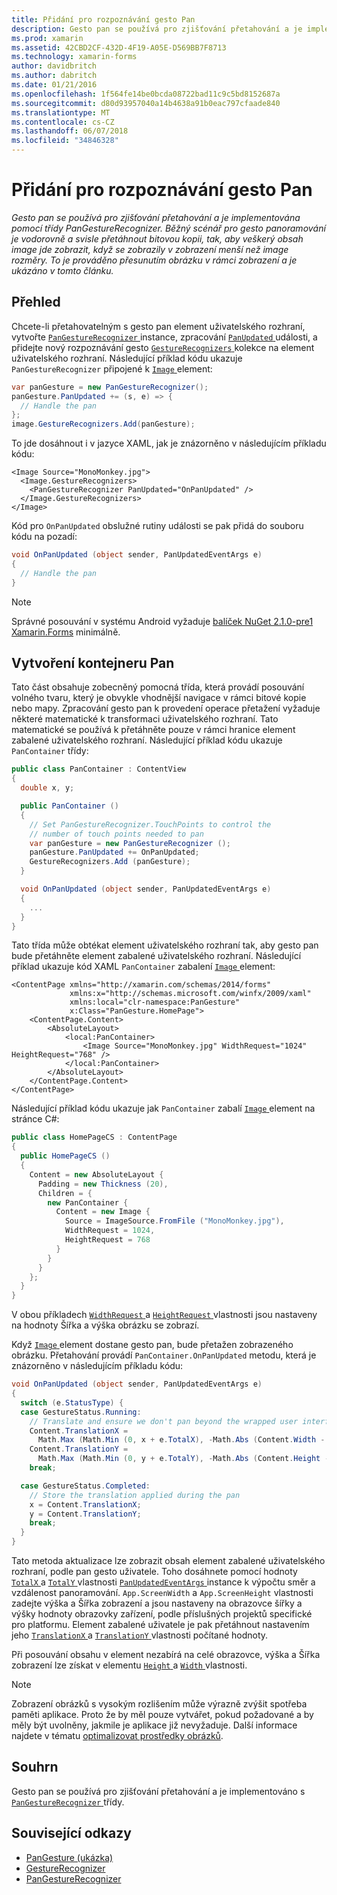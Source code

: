 ```yaml
---
title: Přidání pro rozpoznávání gesto Pan
description: Gesto pan se používá pro zjišťování přetahování a je implementována pomocí třídy PanGestureRecognizer. Běžný scénář pro gesto panoramování je vodorovně a svisle přetáhnout bitovou kopii, tak, aby veškerý obsah image jde zobrazit, když se zobrazily v zobrazení menší než image rozměry. To je prováděno přesunutím obrázku v rámci zobrazení a je ukázáno v tomto článku.
ms.prod: xamarin
ms.assetid: 42CBD2CF-432D-4F19-A05E-D569BB7F8713
ms.technology: xamarin-forms
author: davidbritch
ms.author: dabritch
ms.date: 01/21/2016
ms.openlocfilehash: 1f564fe14be0bcda08722bad11c9c5bd8152687a
ms.sourcegitcommit: d80d93957040a14b4638a91b0eac797cfaade840
ms.translationtype: MT
ms.contentlocale: cs-CZ
ms.lasthandoff: 06/07/2018
ms.locfileid: "34846328"
---
```

# <a name="adding-a-pan-gesture-recognizer"></a>Přidání pro rozpoznávání gesto Pan

_Gesto pan se používá pro zjišťování přetahování a je implementována pomocí třídy PanGestureRecognizer. Běžný scénář pro gesto panoramování je vodorovně a svisle přetáhnout bitovou kopii, tak, aby veškerý obsah image jde zobrazit, když se zobrazily v zobrazení menší než image rozměry. To je prováděno přesunutím obrázku v rámci zobrazení a je ukázáno v tomto článku._

## <a name="overview"></a>Přehled

Chcete-li přetahovatelným s gesto pan element uživatelského rozhraní, vytvořte [ `PanGestureRecognizer` ](https://developer.xamarin.com/api/type/Xamarin.Forms.PanGestureRecognizer/) instance, zpracování [ `PanUpdated` ](https://developer.xamarin.com/api/event/Xamarin.Forms.PanGestureRecognizer.PanUpdated/) události, a přidejte nový rozpoznávání gesto [ `GestureRecognizers` ](https://developer.xamarin.com/api/property/Xamarin.Forms.View.GestureRecognizers/) kolekce na element uživatelského rozhraní. Následující příklad kódu ukazuje `PanGestureRecognizer` připojené k [ `Image` ](https://developer.xamarin.com/api/type/Xamarin.Forms.Image/) element:

```csharp
var panGesture = new PanGestureRecognizer();
panGesture.PanUpdated += (s, e) => {
  // Handle the pan
};
image.GestureRecognizers.Add(panGesture);
```

To jde dosáhnout i v jazyce XAML, jak je znázorněno v následujícím příkladu kódu:

```xaml
<Image Source="MonoMonkey.jpg">
  <Image.GestureRecognizers>
    <PanGestureRecognizer PanUpdated="OnPanUpdated" />
  </Image.GestureRecognizers>
</Image>
```

Kód pro `OnPanUpdated` obslužné rutiny události se pak přidá do souboru kódu na pozadí:

```csharp
void OnPanUpdated (object sender, PanUpdatedEventArgs e)
{
  // Handle the pan
}
```

> [!NOTE]
> Správné posouvání v systému Android vyžaduje [balíček NuGet 2.1.0-pre1 Xamarin.Forms](https://www.nuget.org/packages/Xamarin.Forms/2.1.0.6501-pre1) minimálně.

## <a name="creating-a-pan-container"></a>Vytvoření kontejneru Pan

Tato část obsahuje zobecněný pomocná třída, která provádí posouvání volného tvaru, který je obvykle vhodnější navigace v rámci bitové kopie nebo mapy. Zpracování gesto pan k provedení operace přetažení vyžaduje některé matematické k transformaci uživatelského rozhraní. Tato matematické se používá k přetáhněte pouze v rámci hranice element zabalené uživatelského rozhraní. Následující příklad kódu ukazuje `PanContainer` třídy:

```csharp
public class PanContainer : ContentView
{
  double x, y;

  public PanContainer ()
  {
    // Set PanGestureRecognizer.TouchPoints to control the
    // number of touch points needed to pan
    var panGesture = new PanGestureRecognizer ();
    panGesture.PanUpdated += OnPanUpdated;
    GestureRecognizers.Add (panGesture);
  }

  void OnPanUpdated (object sender, PanUpdatedEventArgs e)
  {
    ...
  }
}
```

Tato třída může obtékat element uživatelského rozhraní tak, aby gesto pan bude přetáhněte element zabalené uživatelského rozhraní. Následující příklad ukazuje kód XAML `PanContainer` zabalení [ `Image` ](https://developer.xamarin.com/api/type/Xamarin.Forms.Image/) element:

```xaml
<ContentPage xmlns="http://xamarin.com/schemas/2014/forms"
             xmlns:x="http://schemas.microsoft.com/winfx/2009/xaml"
             xmlns:local="clr-namespace:PanGesture"
             x:Class="PanGesture.HomePage">
    <ContentPage.Content>
        <AbsoluteLayout>
            <local:PanContainer>
                <Image Source="MonoMonkey.jpg" WidthRequest="1024" HeightRequest="768" />
            </local:PanContainer>
        </AbsoluteLayout>
    </ContentPage.Content>
</ContentPage>
```

Následující příklad kódu ukazuje jak `PanContainer` zabalí [ `Image` ](https://developer.xamarin.com/api/type/Xamarin.Forms.Image/) element na stránce C#:

```csharp
public class HomePageCS : ContentPage
{
  public HomePageCS ()
  {
    Content = new AbsoluteLayout {
      Padding = new Thickness (20),
      Children = {
        new PanContainer {
          Content = new Image {
            Source = ImageSource.FromFile ("MonoMonkey.jpg"),
            WidthRequest = 1024,
            HeightRequest = 768
          }
        }
      }
    };
  }
}
```

V obou příkladech [ `WidthRequest` ](https://developer.xamarin.com/api/property/Xamarin.Forms.VisualElement.WidthRequest/) a [ `HeightRequest` ](https://developer.xamarin.com/api/property/Xamarin.Forms.VisualElement.HeightRequest/) vlastnosti jsou nastaveny na hodnoty Šířka a výška obrázku se zobrazí.

Když [ `Image` ](https://developer.xamarin.com/api/type/Xamarin.Forms.Image/) element dostane gesto pan, bude přetažen zobrazeného obrázku. Přetahování provádí `PanContainer.OnPanUpdated` metodu, která je znázorněno v následujícím příkladu kódu:

```csharp
void OnPanUpdated (object sender, PanUpdatedEventArgs e)
{
  switch (e.StatusType) {
  case GestureStatus.Running:
    // Translate and ensure we don't pan beyond the wrapped user interface element bounds.
    Content.TranslationX =
      Math.Max (Math.Min (0, x + e.TotalX), -Math.Abs (Content.Width - App.ScreenWidth));
    Content.TranslationY =
      Math.Max (Math.Min (0, y + e.TotalY), -Math.Abs (Content.Height - App.ScreenHeight));
    break;

  case GestureStatus.Completed:
    // Store the translation applied during the pan
    x = Content.TranslationX;
    y = Content.TranslationY;
    break;
  }
}
```

Tato metoda aktualizace lze zobrazit obsah element zabalené uživatelského rozhraní, podle pan gesto uživatele. Toho dosáhnete pomocí hodnoty [ `TotalX` ](https://developer.xamarin.com/api/property/Xamarin.Forms.PanUpdatedEventArgs.TotalX/) a [ `TotalY` ](https://developer.xamarin.com/api/property/Xamarin.Forms.PanUpdatedEventArgs.TotalY/) vlastnosti [ `PanUpdatedEventArgs` ](https://developer.xamarin.com/api/type/Xamarin.Forms.PanUpdatedEventArgs/) instance k výpočtu směr a vzdálenost panoramování. `App.ScreenWidth` a `App.ScreenHeight` vlastnosti zadejte výška a Šířka zobrazení a jsou nastaveny na obrazovce šířky a výšky hodnoty obrazovky zařízení, podle příslušných projektů specifické pro platformu. Element zabalené uživatele je pak přetáhnout nastavením jeho [ `TranslationX` ](https://developer.xamarin.com/api/property/Xamarin.Forms.VisualElement.TranslationX/) a [ `TranslationY` ](https://developer.xamarin.com/api/property/Xamarin.Forms.VisualElement.TranslationY/) vlastnosti počítané hodnoty.

Při posouvání obsahu v element nezabírá na celé obrazovce, výška a Šířka zobrazení lze získat v elementu [ `Height` ](https://developer.xamarin.com/api/property/Xamarin.Forms.VisualElement.Height/) a [ `Width` ](https://developer.xamarin.com/api/property/Xamarin.Forms.VisualElement.Width/) vlastnosti.

> [!NOTE]
> Zobrazení obrázků s vysokým rozlišením může výrazně zvýšit spotřeba paměti aplikace. Proto že by měl pouze vytvářet, pokud požadované a by měly být uvolněny, jakmile je aplikace již nevyžaduje. Další informace najdete v tématu [optimalizovat prostředky obrázků](~/xamarin-forms/deploy-test/performance.md#optimizeimages).

## <a name="summary"></a>Souhrn

Gesto pan se používá pro zjišťování přetahování a je implementováno s [ `PanGestureRecognizer` ](https://developer.xamarin.com/api/type/Xamarin.Forms.PanGestureRecognizer/) třídy.



## <a name="related-links"></a>Související odkazy

- [PanGesture (ukázka)](https://developer.xamarin.com/samples/xamarin-forms/WorkingWithGestures/PanGesture/)
- [GestureRecognizer](https://developer.xamarin.com/api/type/Xamarin.Forms.GestureRecognizer/)
- [PanGestureRecognizer](https://developer.xamarin.com/api/type/Xamarin.Forms.PanGestureRecognizer/)
